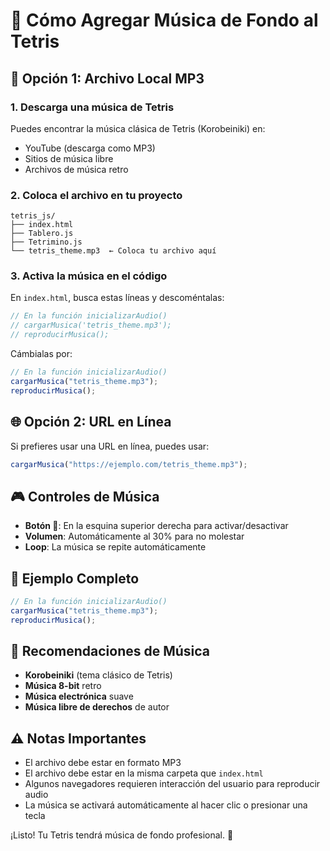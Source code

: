 # 🎵 Cómo Agregar Música de Fondo al Tetris

## 📁 Opción 1: Archivo Local MP3

### 1. Descarga una música de Tetris

Puedes encontrar la música clásica de Tetris (Korobeiniki) en:

- YouTube (descarga como MP3)
- Sitios de música libre
- Archivos de música retro

### 2. Coloca el archivo en tu proyecto

```
tetris_js/
├── index.html
├── Tablero.js
├── Tetrimino.js
└── tetris_theme.mp3  ← Coloca tu archivo aquí
```

### 3. Activa la música en el código

En `index.html`, busca estas líneas y descoméntalas:

```javascript
// En la función inicializarAudio()
// cargarMusica('tetris_theme.mp3');
// reproducirMusica();
```

Cámbialas por:

```javascript
// En la función inicializarAudio()
cargarMusica("tetris_theme.mp3");
reproducirMusica();
```

## 🌐 Opción 2: URL en Línea

Si prefieres usar una URL en línea, puedes usar:

```javascript
cargarMusica("https://ejemplo.com/tetris_theme.mp3");
```

## 🎮 Controles de Música

- **Botón 🎵**: En la esquina superior derecha para activar/desactivar
- **Volumen**: Automáticamente al 30% para no molestar
- **Loop**: La música se repite automáticamente

## 📝 Ejemplo Completo

```javascript
// En la función inicializarAudio()
cargarMusica("tetris_theme.mp3");
reproducirMusica();
```

## 🎵 Recomendaciones de Música

- **Korobeiniki** (tema clásico de Tetris)
- **Música 8-bit** retro
- **Música electrónica** suave
- **Música libre de derechos** de autor

## ⚠️ Notas Importantes

- El archivo debe estar en formato MP3
- El archivo debe estar en la misma carpeta que `index.html`
- Algunos navegadores requieren interacción del usuario para reproducir audio
- La música se activará automáticamente al hacer clic o presionar una tecla

¡Listo! Tu Tetris tendrá música de fondo profesional. 🎵
